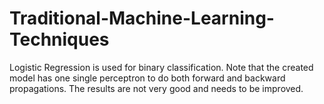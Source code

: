 # Traditional-Machine-Learning-Techniques
Logistic Regression is used for binary classification. Note that the created model has one single perceptron to do both forward and backward propagations. The results are not very good and needs to be improved.
